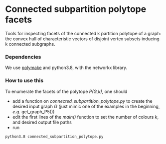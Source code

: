 # Connected subpartition polytope facets
Tools for inspecting facets of the connected k partition polytope of a graph: the convex hull of characteristic vectors of disjoint vertex subsets inducing k connected subgraphs.

### Dependencies

We use [polymake](https://polymake.org) and python3.8, with the networkx library.

### How to use this

To enumerate the facets of the polytope _P(G,k)_, one should

- add a function on _connected_subpartition_polytope.py_ to create the desired input graph _G_ (just mimic one of the examples in the beginning, _e.g._ get_graph_P5())
- edit the first lines of the _main()_ function to set the number of colours _k_, and desired output file paths
- run
```
python3.8 connected_subpartition_polytope.py
```
